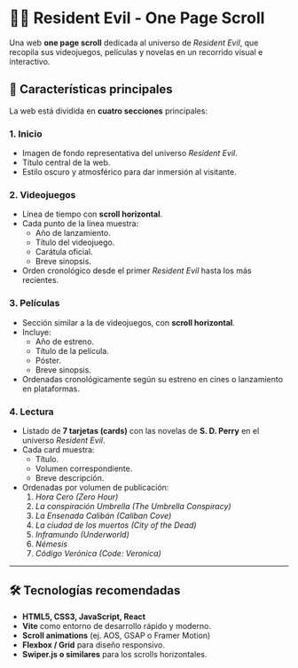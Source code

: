 # 🧟‍♂️ Resident Evil - One Page Scroll

Una web **one page scroll** dedicada al universo de *Resident Evil*, que recopila sus videojuegos, películas y novelas en un recorrido visual e interactivo.  

## 🚀 Características principales  

La web está dividida en **cuatro secciones** principales:  

### 1. Inicio  
- Imagen de fondo representativa del universo *Resident Evil*.  
- Título central de la web.  
- Estilo oscuro y atmosférico para dar inmersión al visitante.  

### 2. Videojuegos  
- Línea de tiempo con **scroll horizontal**.  
- Cada punto de la línea muestra:  
  - Año de lanzamiento.  
  - Título del videojuego.  
  - Carátula oficial.  
  - Breve sinopsis.  
- Orden cronológico desde el primer *Resident Evil* hasta los más recientes.  

### 3. Películas  
- Sección similar a la de videojuegos, con **scroll horizontal**.  
- Incluye:  
  - Año de estreno.  
  - Título de la película.  
  - Póster.  
  - Breve sinopsis.  
- Ordenadas cronológicamente según su estreno en cines o lanzamiento en plataformas.  

### 4. Lectura  
- Listado de **7 tarjetas (cards)** con las novelas de **S. D. Perry** en el universo *Resident Evil*.  
- Cada card muestra:  
  - Título.  
  - Volumen correspondiente.  
  - Breve descripción.  
- Ordenadas por volumen de publicación:  
  1. *Hora Cero (Zero Hour)*  
  2. *La conspiración Umbrella (The Umbrella Conspiracy)*  
  3. *La Ensenada Calibán (Caliban Cove)*  
  4. *La ciudad de los muertos (City of the Dead)*  
  5. *Inframundo (Underworld)*  
  6. *Némesis*  
  7. *Código Verónica (Code: Veronica)*  

---

## 🛠️ Tecnologías recomendadas  
- **HTML5, CSS3, JavaScript, React**  
- **Vite** como entorno de desarrollo rápido y moderno. 
- **Scroll animations** (ej. AOS, GSAP o Framer Motion)  
- **Flexbox / Grid** para diseño responsivo.  
- **Swiper.js o similares** para los scrolls horizontales.  




